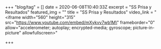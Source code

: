 +++
"blog/tag" = []
date = 2020-06-08T10:40:33Z
excerpt = "SS Prisa y Resultados"
featured_img = ""
title = "SS Prisa y Resultados"
video_link = "<iframe width=\"560\" height=\"315\" src=\"https://www.youtube.com/embed/mXykvv7wb1M\" frameborder=\"0\" allow=\"accelerometer; autoplay; encrypted-media; gyroscope; picture-in-picture\" allowfullscreen></iframe>"

+++
